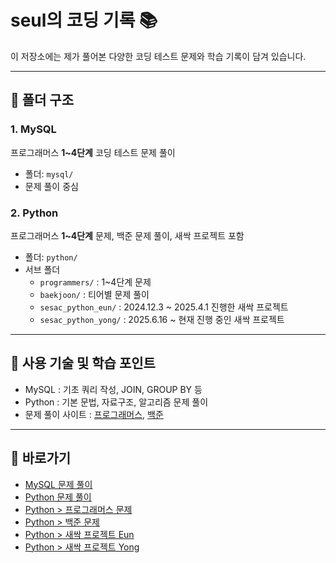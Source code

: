 
# seul의 코딩 기록 📚

이 저장소에는 제가 풀어본 다양한 코딩 테스트 문제와 학습 기록이 담겨 있습니다.

---

## 📁 폴더 구조

### 1. MySQL
프로그래머스 **1~4단계** 코딩 테스트 문제 풀이  
- 폴더: `mysql/`
- 문제 풀이 중심

### 2. Python
프로그래머스 **1~4단계** 문제, 백준 문제 풀이, 새싹 프로젝트 포함  
- 폴더: `python/`
- 서브 폴더
  - `programmers/` : 1~4단계 문제
  - `baekjoon/` : 티어별 문제 풀이
  - `sesac_python_eun/` : 2024.12.3 ~ 2025.4.1 진행한 새싹 프로젝트
  - `sesac_python_yong/` : 2025.6.16 ~ 현재 진행 중인 새싹 프로젝트

---

## 📌 사용 기술 및 학습 포인트

- MySQL : 기초 쿼리 작성, JOIN, GROUP BY 등  
- Python : 기본 문법, 자료구조, 알고리즘 문제 풀이  
- 문제 풀이 사이트 : [프로그래머스](https://programmers.co.kr), [백준](https://www.acmicpc.net)

---

## 🔗 바로가기

- [MySQL 문제 풀이](./mysql)
- [Python 문제 풀이](./python)
- [Python > 프로그래머스 문제](./python/programmers)
- [Python > 백준 문제](./python/baekjoon)
- [Python > 새싹 프로젝트 Eun](./python/sesac_python_eun)
- [Python > 새싹 프로젝트 Yong](./python/sesac_python_yong)

